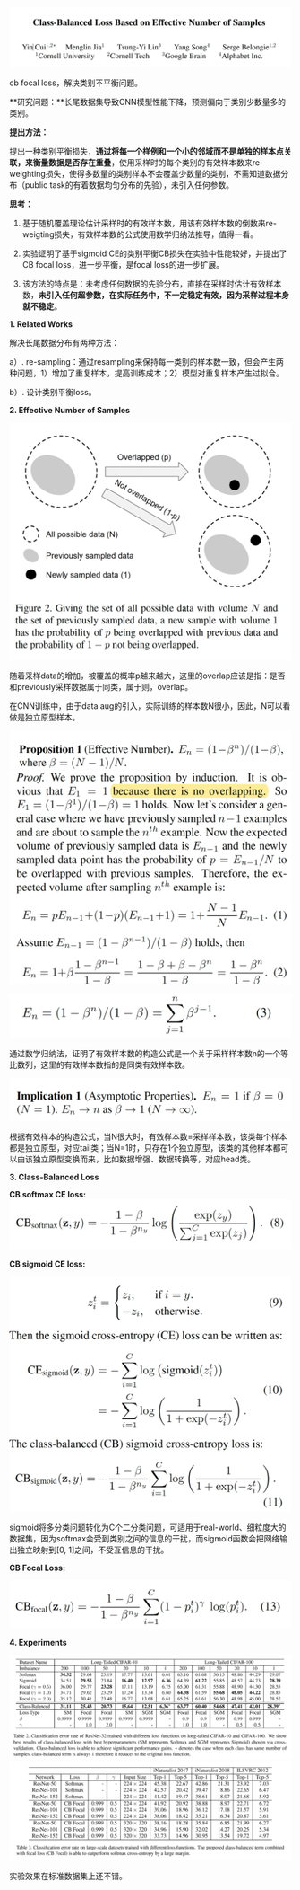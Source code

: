 ![img](images/clip_image001.png)

cb focal loss，解决类别不平衡问题。

 

**研究问题：**长尾数据集导致CNN模型性能下降，预测偏向于类别少数量多的类别。

 

**提出方法：**

​    提出一种类别平衡损失，**通过将每一个样例和一个小的邻域而不是单独的样本点关联，来衡量数据是否存在重叠**，使用采样时的每个类别的有效样本数来re-weighting损失，使得多数量的类别样本不会覆盖少数量的类别，不需知道数据分布（public task的有着数据均匀分布的先验），未引入任何参数。

 

**思考：**

1. 基于随机覆盖理论估计采样时的有效样本数，用该有效样本数的倒数来re-weigting损失，有效样本数的公式使用数学归纳法推导，值得一看。

2. 实验证明了基于sigmoid CE的类别平衡CB损失在实验中性能较好，并提出了CB focal loss，进一步平衡，是focal loss的进一步扩展。

3. 该方法的特点是：未考虑任何数据的先验分布，直接在采样时估计有效样本数，**未引入任何超参数，在实际任务中，不一定稳定有效，因为采样过程本身就不稳定**。

 

**1. Related Works**

解决长尾数据分布有两种方法：

a）. re-sampling：通过resampling来保持每一类别的样本数一致，但会产生两种问题，1）增加了重复样本，提高训练成本；2）模型对重复样本产生过拟合。

b）. 设计类别平衡loss。

 

**2. Effective Number of Samples**

**![img](images/clip_image002.png)**

随着采样data的增加，被覆盖的概率p越来越大，这里的overlap应该是指：是否和previously采样数据属于同类，属于则，overlap。

在CNN训练中，由于data aug的引入，实际训练的样本数N很小，因此，N可以看做是独立原型样本。

![img](images/clip_image003.png)![img](images/clip_image004.png)

![img](images/clip_image005.png)

通过数学归纳法，证明了有效样本数的构造公式是一个关于采样样本数n的一个等比数列，这里的有效样本数指的是同类有效样本数。

![img](images/clip_image006.png)

根据有效样本的构造公式，当N很大时，有效样本数=采样样本数，该类每个样本都是独立原型，对应tail类；当N=1时，只存在1个独立原型，该类的其他样本都可以由该独立原型变换而来，比如数据增强、数据转换等，对应head类。

 

**3. Class-Balanced Loss**

**CB softmax CE loss:** ![img](images/clip_image007.png)

**CB sigmoid CE loss:**

![img](images/clip_image008.png)

sigmoid将多分类问题转化为C个二分类问题，可适用于real-world、细粒度大的数据集，因为softmax会受到类别之间的信息的干扰，而sigmoid函数会把网络输出独立映射到[0, 1]之间，不受互信息的干扰。

**CB Focal Loss:**

![img](images/clip_image009.png)

**4. Experiments**

![img](images/clip_image010.png)![img](images/clip_image011.png)

实验效果在标准数据集上还不错。